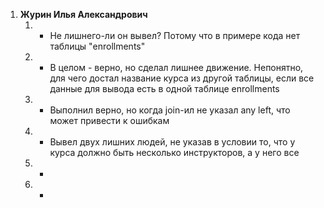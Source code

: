 1. **Журин Илья Александрович**
	1. + Не лишнего-ли он вывел?  Потому что в примере кода нет таблицы "enrollments"
	2. + В целом - верно, но сделал лишнее движение. Непонятно, для чего достал название курса из другой таблицы, если все данные для вывода есть в одной таблице enrollments
	3. + Выполнил верно, но когда join-ил не указал any left, что может привести к ошибкам
	4. - Вывел двух лишних людей, не указав в условии то, что у курса должно быть несколько инструкторов, а у него все
	5. + 
	6. - 